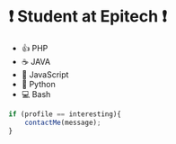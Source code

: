 # :exclamation: Student at Epitech :exclamation:

* :+1: PHP
* :coffee: JAVA
* :bell: JavaScript
* :snake: Python
* :computer: Bash

```javascript
if (profile == interesting){
    contactMe(message);
}
```
